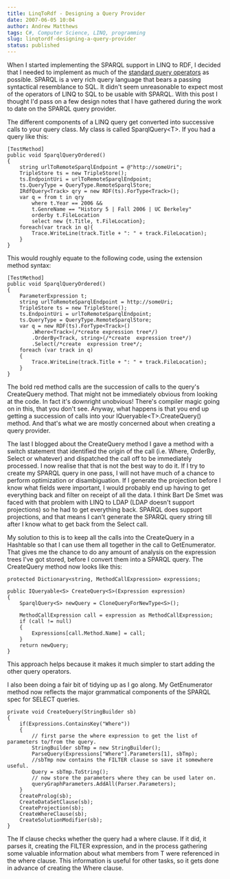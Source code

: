 ```yaml
---
title: LinqToRdf - Designing a Query Provider
date: 2007-06-05 10:04
author: Andrew Matthews
tags: C#, Computer Science, LINQ, programming
slug: linqtordf-designing-a-query-provider
status: published
---
```


When I started implementing the SPARQL support in LINQ to RDF, I decided that I needed to implement as much of the [standard query operators](http://download.microsoft.com/download/5/8/6/5868081c-68aa-40de-9a45-a3803d8134b8/standard_query_operators.doc) as possible. SPARQL is a very rich query language that bears a passing syntactical resemblance to SQL. It didn't seem unreasonable to expect most of the operators of LINQ to SQL to be usable with SPARQL. With this post I thought I'd pass on a few design notes that I have gathered during the work to date on the SPARQL query provider.

The different components of a LINQ query get converted into successive calls to your query class. My class is called SparqlQuery\<T\>. If you had a query like this:

    [TestMethod]
    public void SparqlQueryOrdered()
    {
        string urlToRemoteSparqlEndpoint = @"http://someUri";
        TripleStore ts = new TripleStore();
        ts.EndpointUri = urlToRemoteSparqlEndpoint;
        ts.QueryType = QueryType.RemoteSparqlStore;
        IRdfQuery<Track> qry = new RDF(ts).ForType<Track>();
        var q = from t in qry
            where t.Year == 2006 &&
            t.GenreName == "History 5 | Fall 2006 | UC Berkeley"
            orderby t.FileLocation
            select new {t.Title, t.FileLocation};
        foreach(var track in q){
            Trace.WriteLine(track.Title + ": " + track.FileLocation);
        }
    }

This would roughly equate to the following code, using the extension method syntax:

    [TestMethod]
    public void SparqlQueryOrdered()
    {
        ParameterExpression t;
        string urlToRemoteSparqlEndpoint = http://someUri;
        TripleStore ts = new TripleStore();
        ts.EndpointUri = urlToRemoteSparqlEndpoint;
        ts.QueryType = QueryType.RemoteSparqlStore;
        var q = new RDF(ts).ForType<Track>()
            .Where<Track>(/*create expression tree*/)
            .OrderBy<Track, string>(/*create  expression tree*/)
            .Select(/*create  expression tree*/;
        foreach (var track in q)
        {
            Trace.WriteLine(track.Title + ": " + track.FileLocation);
        }
    }

The bold red method calls are the succession of calls to the query's CreateQuery method. That might not be immediately obvious from looking at the code. In fact it's downright unobvious! There's compiler magic going on in this, that you don't see. Anyway, what happens is that you end up getting a succession of calls into your IQueryable\<T\>.CreateQuery() method. And that's what we are mostly concerned about when creating a query provider.

The last I blogged about the CreateQuery method I gave a method with a switch statement that identified the origin of the call (i.e. Where, OrderBy, Select or whatever) and dispatched the call off to be immediately processed. I now realise that that is not the best way to do it. If I try to create my SPARQL query in one pass, I will not have much of a chance to perform optimization or disambiguation. If I generate the projection before I know what fields were important, I would probably end up having to get everything back and filter on receipt of all the data. I think Bart De Smet was faced with that problem with LINQ to LDAP (LDAP doesn't support projections) so he had to get everything back. SPARQL does support projections, and that means I can't generate the SPARQL query string till after I know what to get back from the Select call.

My solution to this is to keep all the calls into the CreateQuery in a Hashtable so that I can use them all together in the call to GetEnumerator. That gives me the chance to do any amount of analysis on the expression trees I've got stored, before I convert them into a SPARQL query. The CreateQuery method now looks like this:

    protected Dictionary<string, MethodCallExpression> expressions;

    public IQueryable<S> CreateQuery<S>(Expression expression)
    {
        SparqlQuery<S> newQuery = CloneQueryForNewType<S>();

        MethodCallExpression call = expression as MethodCallExpression;
        if (call != null)
        {
            Expressions[call.Method.Name] = call;
        }
        return newQuery;
    }

[](http://11011.net/software/vspaste)

This approach helps because it makes it much simpler to start adding the other query operators.

I also been doing a fair bit of tidying up as I go along. My GetEnumerator method now reflects the major grammatical components of the SPARQL spec for SELECT queries.

    private void CreateQuery(StringBuilder sb)
    {
        if(Expressions.ContainsKey("Where"))
        {
            // first parse the where expression to get the list of parameters to/from the query.
            StringBuilder sbTmp = new StringBuilder();
            ParseQuery(Expressions["Where"].Parameters[1], sbTmp);
            //sbTmp now contains the FILTER clause so save it somewhere useful.
            Query = sbTmp.ToString();
            // now store the parameters where they can be used later on.
            queryGraphParameters.AddAll(Parser.Parameters);
        }
        CreateProlog(sb);
        CreateDataSetClause(sb);
        CreateProjection(sb);
        CreateWhereClause(sb);
        CreateSolutionModifier(sb);
    }

[](http://11011.net/software/vspaste)The If clause checks whether the query had a where clause. If it did, it parses it, creating the FILTER expression, and in the process gathering some valuable information about what members from T were referenced in the where clause. This information is useful for other tasks, so it gets done in advance of creating the Where clause.
